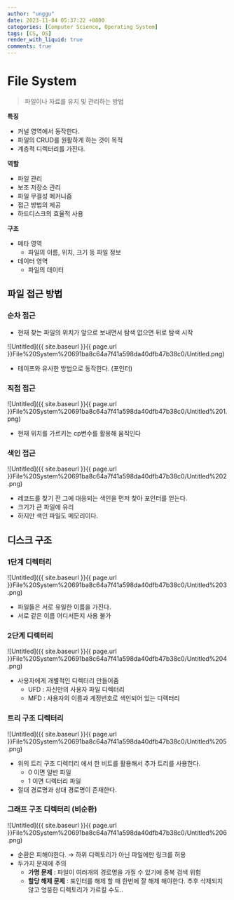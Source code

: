 ```yaml
---
author: "unggu"
date: 2023-11-04 05:37:22 +0800
categories: [Computer Science, Operating System]
tags: [CS, OS]
render_with_liquid: true
comments: true
---
```

# File System

> 파일이나 자료를 유지 및 관리하는 방법
> 

**특징**

- 커널 영역에서 동작한다.
- 파일의 CRUD를 원활하게 하는 것이 목적
- 계층적 디렉터리를 가진다.

**역할**

- 파일 관리
- 보조 저장소 관리
- 파일 무결성 메커니즘
- 접근 방법의 제공
- 하드디스크의 효율적 사용

**구조**

- 메타 영역
    - 파일의 이름, 위치, 크기 등 파일 정보
- 데이터 영역
    - 파일의 데이터

## 파일 접근 방법

### 순차 접근

- 현재 찾는 파일의 위치가 앞으로 보내면서 탐색 없으면 뒤로 탐색 시작

![Untitled]({{ site.baseurl }}{{ page.url }}File%20System%20691ba8c64a7f41a598da40dfb47b38c0/Untitled.png)

- 테이프와 유사한 방법으로 동작한다. (포인터)

### 직접 접근

![Untitled]({{ site.baseurl }}{{ page.url }}File%20System%20691ba8c64a7f41a598da40dfb47b38c0/Untitled%201.png)

- 현재 위치를 가르키는 cp변수를 활용해 움직인다

### 색인 접근

![Untitled]({{ site.baseurl }}{{ page.url }}File%20System%20691ba8c64a7f41a598da40dfb47b38c0/Untitled%202.png)

- 레코드를 찾기 전 그에 대응되는 색인을 먼저 찾아 포인터를 얻는다.
- 크기가 큰 파일에 유리
- 하지만 색인 파일도 메모리이다.

## 디스크 구조

### 1단계 디렉터리

![Untitled]({{ site.baseurl }}{{ page.url }}File%20System%20691ba8c64a7f41a598da40dfb47b38c0/Untitled%203.png)

- 파일들은 서로 유일한 이름을 가진다.
- 서로 같은 이름 어디서든지 사용 불가

### 2단계 디렉터리

![Untitled]({{ site.baseurl }}{{ page.url }}File%20System%20691ba8c64a7f41a598da40dfb47b38c0/Untitled%204.png)

- 사용자에게 개별적인 디렉터리 만들어줌
    - UFD : 자신만의 사용자 파일 디렉터리
    - MFD : 사용자의 이름과 계정번호로 색인되어 있는 디렉터리

### 트리 구조 디렉터리

![Untitled]({{ site.baseurl }}{{ page.url }}File%20System%20691ba8c64a7f41a598da40dfb47b38c0/Untitled%205.png)

- 위의 트리 구조 디렉터리 에서 한 비트를 활용해서 추가 트리를 사용한다.
    - 0 이면 일반 파일
    - 1 이면 디렉터리 파일
- 절대 경로명과 상대 경로명이 존재한다.

### 그래프 구조 디렉터리 (비순환)

![Untitled]({{ site.baseurl }}{{ page.url }}File%20System%20691ba8c64a7f41a598da40dfb47b38c0/Untitled%206.png)

- 순환은 피해야한다. → 하위 디렉토리가 아닌 파일에만 링크를 허용
- 두가지 문제에 주의
    - **가명 문제** : 파일이  여러개의 경로명을 가질 수 있기에 중복 검색 위험
    - **할당 해제 문제** : 포인터를 해제 할 때 한번에 잘 해제 해야한다. 추후 삭제되지 않고 엉뚱한 디렉토리가 가르킬 수도..